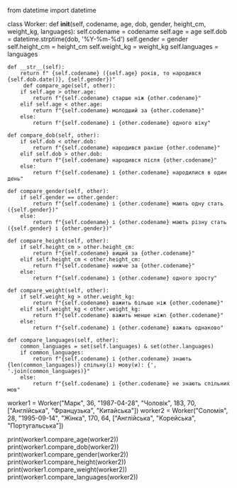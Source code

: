 from datetime import datetime


class Worker:
    def __init__(self, codename, age, dob, gender, height_cm, weight_kg, languages):
        self.codename = codename
        self.age = age
        self.dob = datetime.strptime(dob, '%Y-%m-%d')
        self.gender = gender
        self.height_cm = height_cm
        self.weight_kg = weight_kg
        self.languages = languages

    def __str__(self):
        return f" {self.codename} ({self.age} років, то народився {self.dob.date()}, {self.gender})"
         def compare_age(self, other):
        if self.age > other.age:
            return f"{self.codename} старше ніж {other.codename}"
        elif self.age < other.age:
            return f"{self.codename} молодший за {other.codename}"
        else:
            return f"{self.codename} і {other.codename} одного віку"

    def compare_dob(self, other):
        if self.dob < other.dob:
            return f"{self.codename} народився раніше {other.codename}"
        elif self.dob > other.dob:
            return f"{self.codename} народився після {other.codename}"
        else:
            return f"{self.codename} і {other.codename} народилися в один день"

    def compare_gender(self, other):
        if self.gender == other.gender:
            return f"{self.codename} і {other.codename} мають одну стать ({self.gender})"
        else:
            return f"{self.codename} і {other.codename} мають різну стать ({self.gender} і {other.gender})"

    def compare_height(self, other):
        if self.height_cm > other.height_cm:
            return f"{self.codename} вищий за {other.codename}"
        elif self.height_cm < other.height_cm:
            return f"{self.codename} нижче за {other.codename}"
        else:
            return f"{self.codename} і {other.codename} одного зросту"

    def compare_weight(self, other):
        if self.weight_kg > other.weight_kg:
            return f"{self.codename} важить більше ніж {other.codename}"
        elif self.weight_kg < other.weight_kg:
            return f"{self.codename} важить менше ніжn {other.codename}"
        else:
            return f"{self.codename} і {other.codename} важать однаково"

    def compare_languages(self, other):
        common_languages = set(self.languages) & set(other.languages)
        if common_languages:
            return f"{self.codename} і {other.codename} знають {len(common_languages)} спільну(і) мову(и): {', '.join(common_languages)}"
        else:
            return f"{self.codename} і {other.codename} не знають спільних мов"


worker1 = Worker("Марк", 36, "1987-04-28", "Чоловік", 183, 70, ["Англійська", "Французька", "Китайська"])
worker2 = Worker("Соломія", 28, "1995-09-14", "Жінка", 170, 64, ["Англійська", "Корейська", "Португальська"])

print(worker1.compare_age(worker2))
print(worker1.compare_dob(worker2))
print(worker1.compare_gender(worker2))
print(worker1.compare_height(worker2))
print(worker1.compare_weight(worker2))
print(worker1.compare_languages(worker2))
